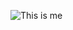 ![This is me](https://user-images.githubusercontent.com/74371019/99185809-4017f900-2772-11eb-8fa5-716861710c9f.jpg)
